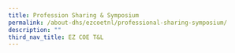 ```yaml
---
title: Profession Sharing & Symposium
permalink: /about-dhs/ezcoetnl/professional-sharing-symposium/
description: ""
third_nav_title: EZ COE T&L
---
```

